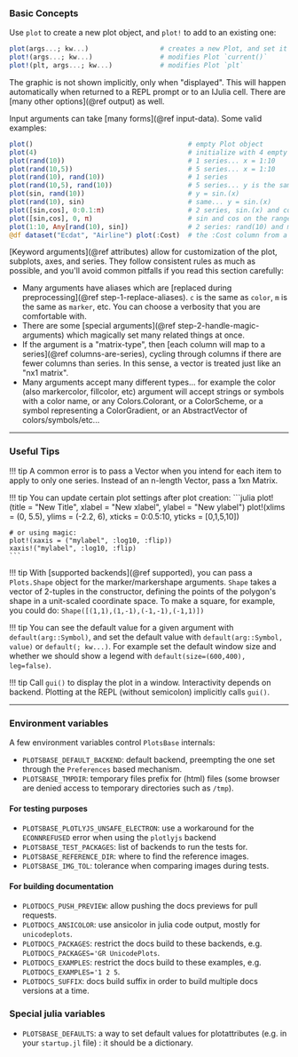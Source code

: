 ### Basic Concepts

Use `plot` to create a new plot object, and `plot!` to add to an existing one:

```julia
plot(args...; kw...)                  # creates a new Plot, and set it to be the `current`
plot!(args...; kw...)                 # modifies Plot `current()`
plot!(plt, args...; kw...)            # modifies Plot `plt`
```

The graphic is not shown implicitly, only when "displayed".  This will happen automatically when returned to a REPL prompt or to an IJulia cell.  There are [many other options](@ref output) as well.

Input arguments can take [many forms](@ref input-data).  Some valid examples:

```julia
plot()                                       # empty Plot object
plot(4)                                      # initialize with 4 empty series
plot(rand(10))                               # 1 series... x = 1:10
plot(rand(10,5))                             # 5 series... x = 1:10
plot(rand(10), rand(10))                     # 1 series
plot(rand(10,5), rand(10))                   # 5 series... y is the same for all
plot(sin, rand(10))                          # y = sin.(x)
plot(rand(10), sin)                          # same... y = sin.(x)
plot([sin,cos], 0:0.1:π)                     # 2 series, sin.(x) and cos.(x)
plot([sin,cos], 0, π)                        # sin and cos on the range [0, π]
plot(1:10, Any[rand(10), sin])               # 2 series: rand(10) and map(sin,x)
@df dataset("Ecdat", "Airline") plot(:Cost)  # the :Cost column from a DataFrame... must import StatsPlots
```

[Keyword arguments](@ref attributes) allow for customization of the plot, subplots, axes, and series.  They follow consistent rules as much as possible, and you'll avoid common pitfalls if you read this section carefully:

- Many arguments have aliases which are [replaced during preprocessing](@ref step-1-replace-aliases).  `c` is the same as `color`, `m` is the same as `marker`, etc.  You can choose a verbosity that you are comfortable with.
- There are some [special arguments](@ref step-2-handle-magic-arguments) which magically set many related things at once.
- If the argument is a "matrix-type", then [each column will map to a series](@ref columns-are-series), cycling through columns if there are fewer columns than series.  In this sense, a vector is treated just like an "nx1 matrix".
- Many arguments accept many different types... for example the color (also markercolor, fillcolor, etc) argument will accept strings or symbols with a color name, or any Colors.Colorant, or a ColorScheme, or a symbol representing a ColorGradient, or an AbstractVector of colors/symbols/etc...

---

### Useful Tips

!!! tip
    A common error is to pass a Vector when you intend for each item to apply to only one series. Instead of an n-length Vector, pass a 1xn Matrix.

!!! tip
    You can update certain plot settings after plot creation:
    ```julia
    plot!(title = "New Title", xlabel = "New xlabel", ylabel = "New ylabel")
    plot!(xlims = (0, 5.5), ylims = (-2.2, 6), xticks = 0:0.5:10, yticks = [0,1,5,10])

    # or using magic:
    plot!(xaxis = ("mylabel", :log10, :flip))
    xaxis!("mylabel", :log10, :flip)
    ```

!!! tip
    With [supported backends](@ref supported), you can pass a `Plots.Shape` object for the marker/markershape arguments. `Shape` takes a vector of 2-tuples in the constructor, defining the points of the polygon's shape in a unit-scaled coordinate space.  To make a square, for example, you could do: `Shape([(1,1),(1,-1),(-1,-1),(-1,1)])`

!!! tip
    You can see the default value for a given argument with `default(arg::Symbol)`, and set the default value with `default(arg::Symbol, value)` or `default(; kw...)`. For example set the default window size and whether we should show a legend with `default(size=(600,400), leg=false)`.

!!! tip
    Call `gui()` to display the plot in a window. Interactivity depends on backend. Plotting at the REPL (without semicolon) implicitly calls `gui()`.

---

### Environment variables

A few environment variables control `PlotsBase` internals:
- `PLOTSBASE_DEFAULT_BACKEND`: default backend, preempting the one set through the `Preferences` based mechanism.
- `PLOTSBASE_TMPDIR`: temporary files prefix for (html) files (some browser are denied access to temporary directories such as `/tmp`).

#### For testing purposes
- `PLOTSBASE_PLOTLYJS_UNSAFE_ELECTRON`: use a workaround for the `ECONNREFUSED` error when using the `plotlyjs` backend
- `PLOTSBASE_TEST_PACKAGES`: list of backends to run the tests for.
- `PLOTSBASE_REFERENCE_DIR`: where to find the reference images.
- `PLOTSBASE_IMG_TOL`: tolerance when comparing images during tests.

#### For building documentation
- `PLOTDOCS_PUSH_PREVIEW`: allow pushing the docs previews for pull requests.
- `PLOTDOCS_ANSICOLOR`: use ansicolor in julia code output, mostly for `unicodeplots`.
- `PLOTDOCS_PACKAGES`: restrict the docs build to these backends, e.g. `PLOTDOCS_PACKAGES='GR UnicodePlots`.
- `PLOTDOCS_EXAMPLES`: restrict the docs build to these examples, e.g. `PLOTDOCS_EXAMPLES='1 2 5`.
- `PLOTDOCS_SUFFIX`: docs build suffix in order to build multiple docs versions at a time.

### Special julia variables
- `PLOTSBASE_DEFAULTS`: a way to set default values for plotattributes (e.g. in your `startup.jl` file) : it should be a dictionary.
